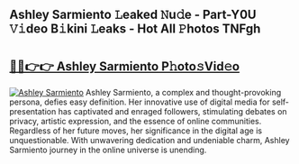 ## Ashley Sarmiento 𝙻eaked 𝙽u𝚍e - Part-Y0U 𝚅𝚒deo B𝚒kini 𝙻eaks - Hot All 𝙿hotos TNFgh

# <h2><a href="http://ld0b4xb.urlbe.top/?page=Ashley+Sarmiento">🔗🔗👉👉 Ashley Sarmiento P𝚑oto𝚜Vid𝚎o</a></h2>

[![Ashley Sarmiento](https://i.imgur.com/eBuTRDB.gif)](http://ld0b4xb.urlbe.top/?page=Ashley+Sarmiento)
Ashley Sarmiento, a complex and thought-provoking persona, defies easy definition. Her innovative use of digital media for self-presentation has captivated and enraged followers, stimulating debates on privacy, artistic expression, and the essence of online communities. Regardless of her future moves, her significance in the digital age is unquestionable. With unwavering dedication and undeniable charm, Ashley Sarmiento journey in the online universe is unending.
